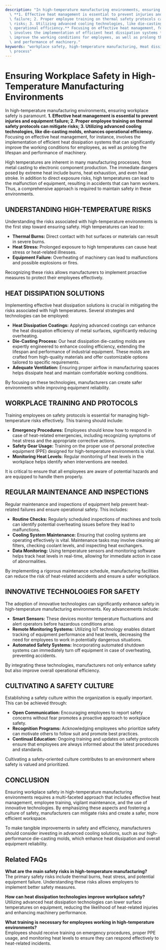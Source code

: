 ```yaml
---
description: "In high-temperature manufacturing environments, ensuring workplace safety is paramount.\
  \ **1. Effective heat management is essential to prevent injuries and equipment\
  \ failure; 2. Proper employee training on thermal safety protocols can mitigate\
  \ risks; 3. Utilizing advanced cooling technologies, like die-casting molds, enhances\
  \ operational efficiency.** Focusing on effective heat management, for instance,\
  \ involves the implementation of efficient heat dissipation systems that can significantly\
  \ improve the working conditions for employees, as well as prolong the lifespan\
  \ and performance of machinery."
keywords: "workplace safety, high-temperature manufacturing, Heat dissipation efficiency, Die-casting\
  \ process"
---
```

# Ensuring Workplace Safety in High-Temperature Manufacturing Environments

In high-temperature manufacturing environments, ensuring workplace safety is paramount. **1. Effective heat management is essential to prevent injuries and equipment failure; 2. Proper employee training on thermal safety protocols can mitigate risks; 3. Utilizing advanced cooling technologies, like die-casting molds, enhances operational efficiency.** Focusing on effective heat management, for instance, involves the implementation of efficient heat dissipation systems that can significantly improve the working conditions for employees, as well as prolong the lifespan and performance of machinery.

High temperatures are inherent in many manufacturing processes, from metal casting to electronic component production. The immediate dangers posed by extreme heat include burns, heat exhaustion, and even heat stroke. In addition to direct exposure risks, high temperatures can lead to the malfunction of equipment, resulting in accidents that can harm workers. Thus, a comprehensive approach is required to maintain safety in these environments.

## UNDERSTANDING HIGH-TEMPERATURE RISKS

Understanding the risks associated with high-temperature environments is the first step toward ensuring safety. High temperatures can lead to:

- **Thermal Burns:** Direct contact with hot surfaces or materials can result in severe burns.
- **Heat Stress:** Prolonged exposure to high temperatures can cause heat stress or heat-related illnesses.
- **Equipment Failure:** Overheating of machinery can lead to malfunctions and possible explosions or fires.

Recognizing these risks allows manufacturers to implement proactive measures to protect their employees effectively.

## HEAT DISSIPATION SOLUTIONS

Implementing effective heat dissipation solutions is crucial in mitigating the risks associated with high temperatures. Several strategies and technologies can be employed:

- **Heat Dissipation Coatings:** Applying advanced coatings can enhance the heat dissipation efficiency of metal surfaces, significantly reducing overheating.
- **Die-Casting Process:** Our heat dissipation die-casting molds are expertly engineered to enhance cooling efficiency, extending the lifespan and performance of industrial equipment. These molds are crafted from high-quality materials and offer customizable options tailored to specific requirements.
- **Adequate Ventilation:** Ensuring proper airflow in manufacturing spaces helps dissipate heat and maintain comfortable working conditions.

By focusing on these technologies, manufacturers can create safer environments while improving equipment reliability.

## WORKPLACE TRAINING AND PROTOCOLS

Training employees on safety protocols is essential for managing high-temperature risks effectively. This training should include:

- **Emergency Procedures:** Employees should know how to respond in case of heat-related emergencies, including recognizing symptoms of heat stress and the appropriate corrective actions.
- **Safety Gear Usage:** Training on the proper use of personal protective equipment (PPE) designed for high-temperature environments is vital.
- **Monitoring Heat Levels:** Regular monitoring of heat levels in the workplace helps identify when interventions are needed.

It is critical to ensure that all employees are aware of potential hazards and are equipped to handle them properly. 

## REGULAR MAINTENANCE AND INSPECTIONS

Regular maintenance and inspections of equipment help prevent heat-related failures and ensure operational safety. This includes:

- **Routine Checks:** Regularly scheduled inspections of machines and tools can identify potential overheating issues before they lead to malfunctions.
- **Cooling System Maintenance:** Ensuring that cooling systems are operating effectively is vital. Maintenance tasks may involve cleaning air filters, checking coolant levels, and inspecting heat exchangers.
- **Data Monitoring:** Using temperature sensors and monitoring software helps track heat levels in real-time, allowing for immediate action in case of abnormalities.

By implementing a rigorous maintenance schedule, manufacturing facilities can reduce the risk of heat-related accidents and ensure a safer workplace.

## INNOVATIVE TECHNOLOGIES FOR SAFETY

The adoption of innovative technologies can significantly enhance safety in high-temperature manufacturing environments. Key advancements include:

- **Smart Sensors:** These devices monitor temperature fluctuations and alert operators before hazardous conditions arise.
- **Remote Monitoring Systems:** Utilizing IoT technology enables distant tracking of equipment performance and heat levels, decreasing the need for employees to work in potentially dangerous situations.
- **Automated Safety Systems:** Incorporating automated shutdown systems can immediately turn off equipment in case of overheating, preventing accidents.

By integrating these technologies, manufacturers not only enhance safety but also improve overall operational efficiency.

## CULTIVATING A SAFETY CULTURE

Establishing a safety culture within the organization is equally important. This can be achieved through:

- **Open Communication:** Encouraging employees to report safety concerns without fear promotes a proactive approach to workplace safety.
- **Recognition Programs:** Acknowledging employees who prioritize safety can motivate others to follow suit and promote best practices.
- **Continual Education:** Ongoing training and updates on safety protocols ensure that employees are always informed about the latest procedures and standards.

Cultivating a safety-oriented culture contributes to an environment where safety is valued and prioritized.

## CONCLUSION

Ensuring workplace safety in high-temperature manufacturing environments requires a multi-faceted approach that includes effective heat management, employee training, vigilant maintenance, and the use of innovative technologies. By emphasizing these aspects and fostering a culture of safety, manufacturers can mitigate risks and create a safer, more efficient workspace.

To make tangible improvements in safety and efficiency, manufacturers should consider investing in advanced cooling solutions, such as our high-performance die-casting molds, which enhance heat dissipation and overall equipment reliability.

## Related FAQs

**What are the main safety risks in high-temperature manufacturing?**  
The primary safety risks include thermal burns, heat stress, and potential equipment failure. Understanding these risks allows employers to implement better safety measures.

**How can heat dissipation technologies improve workplace safety?**  
Utilizing advanced heat dissipation technologies can lower surface temperatures on equipment, reducing the likelihood of heat-related injuries and enhancing machinery performance.

**What training is necessary for employees working in high-temperature environments?**  
Employees should receive training on emergency procedures, proper PPE usage, and monitoring heat levels to ensure they can respond effectively to heat-related incidents.
